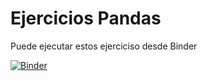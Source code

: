 # Ejercicios Pandas

Puede ejecutar estos ejerciciso desde Binder

[![Binder](https://mybinder.org/badge.svg)](https://mybinder.org/v2/gh/uvg-cc2005/jupyter-pandas/master)